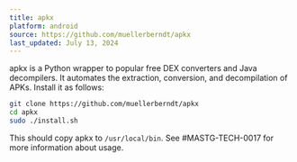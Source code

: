 ```yaml
---
title: apkx
platform: android
source: https://github.com/muellerberndt/apkx
last_updated: July 13, 2024
---
```


apkx is a Python wrapper to popular free DEX converters and Java decompilers. It automates the extraction, conversion, and decompilation of APKs. Install it as follows:

```bash
git clone https://github.com/muellerberndt/apkx
cd apkx
sudo ./install.sh
```

This should copy apkx to `/usr/local/bin`. See #MASTG-TECH-0017 for more information about usage.